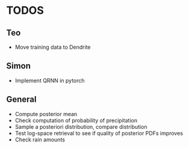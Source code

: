 # TODOS
## Teo

- Move training data to Dendrite

## Simon

- Implement QRNN in pytorch

## General
- Compute posterior mean
- Check computation of probability of precipitation
- Sample a posteriori distribution, compare distribution
- Test log-space retrieval to see if quality of posterior PDFs improves
- Check rain amounts

